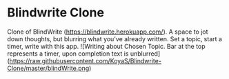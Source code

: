 # Blindwrite Clone
 Clone of BlindWrite (https://blindwrite.herokuapp.com/).
 A space to jot down thoughts, but blurring what you've already written. 
 Set a topic, start a timer, write with this app.
![Writing about Chosen Topic. Bar at the top represents a timer, upon completion text is unblurred] (https://raw.githubusercontent.com/KoyaS/Blindwrite-Clone/master/blindWrite.png)
